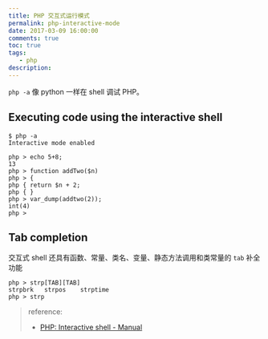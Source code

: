 ```yaml
---
title: PHP 交互式运行模式
permalink: php-interactive-mode
date: 2017-03-09 16:00:00
comments: true
toc: true
tags:
   - php
description:
---
```


`php -a` 像 python 一样在 shell 调试 PHP。

<!-- more -->

## Executing code using the interactive shell

```
$ php -a
Interactive mode enabled

php > echo 5+8;
13
php > function addTwo($n)
php > {
php { return $n + 2;
php { }
php > var_dump(addtwo(2));
int(4)
php >
```

## Tab completion

交互式 shell 还具有函数、常量、类名、变量、静态方法调用和类常量的 `tab` 补全功能

```
php > strp[TAB][TAB]
strpbrk   strpos    strptime
php > strp
```

> reference:
>
> - [PHP: Interactive shell - Manual](http://php.net/manual/en/features.commandline.interactive.php)
